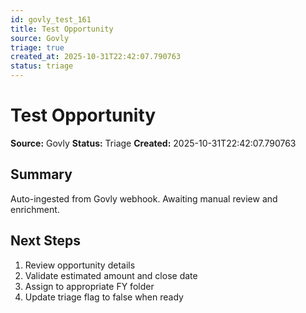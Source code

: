 ```yaml
---
id: govly_test_161
title: Test Opportunity
source: Govly
triage: true
created_at: 2025-10-31T22:42:07.790763
status: triage
---
```


# Test Opportunity

**Source:** Govly
**Status:** Triage
**Created:** 2025-10-31T22:42:07.790763

## Summary

Auto-ingested from Govly webhook. Awaiting manual review and enrichment.

## Next Steps

1. Review opportunity details
2. Validate estimated amount and close date
3. Assign to appropriate FY folder
4. Update triage flag to false when ready
